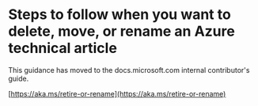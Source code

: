 # <a name="steps-to-follow-when-you-want-to-delete-move-or-rename-an-azure-technical-article"></a>Steps to follow when you want to delete, move, or rename an Azure technical article

This guidance has moved to the docs.microsoft.com internal contributor's guide.

[https://aka.ms/retire-or-rename](https://aka.ms/retire-or-rename)
